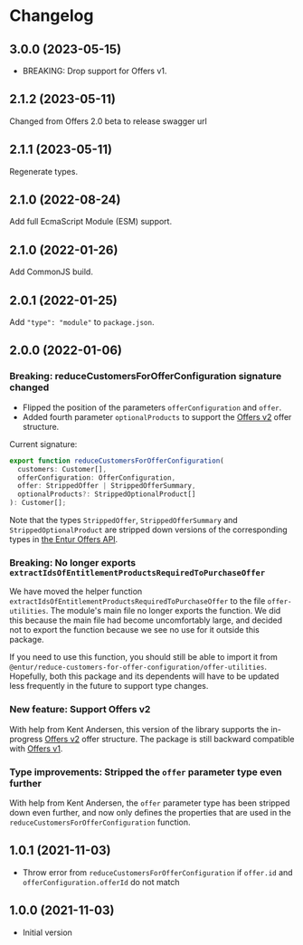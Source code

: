 # Changelog

## 3.0.0 (2023-05-15)

- BREAKING: Drop support for Offers v1.

## 2.1.2 (2023-05-11)

Changed from Offers 2.0 beta to release swagger url

## 2.1.1 (2023-05-11)

Regenerate types.

## 2.1.0 (2022-08-24)

Add full EcmaScript Module (ESM) support.

## 2.1.0 (2022-01-26)

Add CommonJS build.

## 2.0.1 (2022-01-25)

Add `"type": "module"` to `package.json`.

## 2.0.0 (2022-01-06)

### Breaking: reduceCustomersForOfferConfiguration signature changed

- Flipped the position of the parameters `offerConfiguration` and `offer`.
- Added fourth parameter `optionalProducts` to support the
  [Offers v2](https://developer.entur.org/pages-offers-docs-api-v2) offer
  structure.

Current signature:

```typescript
export function reduceCustomersForOfferConfiguration(
  customers: Customer[],
  offerConfiguration: OfferConfiguration,
  offer: StrippedOffer | StrippedOfferSummary,
  optionalProducts?: StrippedOptionalProduct[]
): Customer[];
```

Note that the types `StrippedOffer`, `StrippedOfferSummary` and
`StrippedOptionalProduct` are stripped down versions of the corresponding types
in [the Entur Offers API](https://developer.entur.org/pages-offers-docs-intro).

### Breaking: No longer exports `extractIdsOfEntitlementProductsRequiredToPurchaseOffer`

We have moved the helper function
`extractIdsOfEntitlementProductsRequiredToPurchaseOffer` to the file
`offer-utilities`. The module's main file no longer exports the function. We did
this because the main file had become uncomfortably large, and decided not to
export the function because we see no use for it outside this package.

If you need to use this function, you should still be able to import it from
`@entur/reduce-customers-for-offer-configuration/offer-utilities`. Hopefully,
both this package and its dependents will have to be updated less frequently in
the future to support type changes.

### New feature: Support Offers v2

With help from Kent Andersen, this version of the library supports the
in-progress [Offers v2](https://developer.entur.org/pages-offers-docs-api-v2)
offer structure. The package is still backward compatible with
[Offers v1](https://developer.entur.org/pages-offers-docs-api).

### Type improvements: Stripped the `offer` parameter type even further

With help from Kent Andersen, the `offer` parameter type has been stripped down
even further, and now only defines the properties that are used in the
`reduceCustomersForOfferConfiguration` function.

## 1.0.1 (2021-11-03)

- Throw error from `reduceCustomersForOfferConfiguration` if `offer.id` and
  `offerConfiguration.offerId` do not match

## 1.0.0 (2021-11-03)

- Initial version
